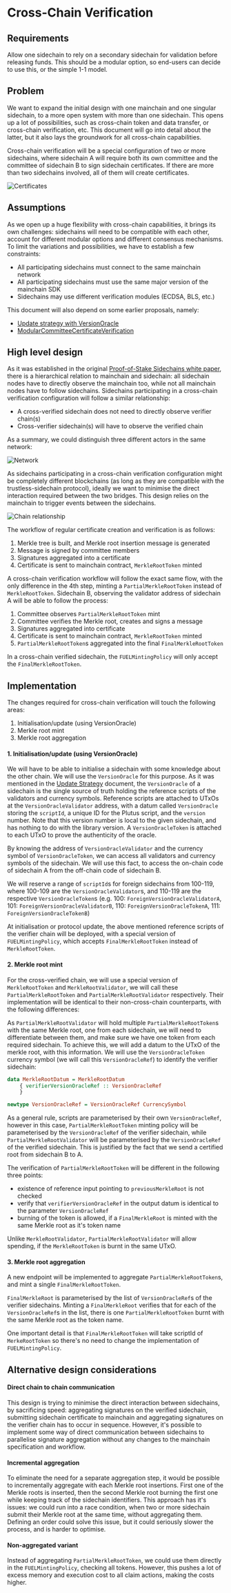 # Cross-Chain Verification
## Requirements
Allow one sidechain to rely on a secondary sidechain for validation before releasing funds. This should be a modular option, so end-users can decide to use this, or the simple 1-1 model.

## Problem

We want to expand the initial design with one mainchain and one singular
sidechain, to a more open system with more than one sidechain. This opens up
a lot of possibilities, such as cross-chain token and data transfer, or cross-chain
verification, etc. This document will go into detail about the latter, but it
also lays the groundwork for all cross-chain capabilities.

Cross-chain verification will be a special configuration of two or more
sidechains, where sidechain A will require both its own committee and the
committee of sidechain B to sign sidechain certificates. If there are more
than two sidechains involved, all of them will create certificates.

![Certificates](./07-CrossChainVerification/Certificates.svg)

## Assumptions

As we open up a huge flexibility with cross-chain capabilities, it brings its
own challenges: sidechains will need to be compatible with each other, account
for different modular options and different consensus mechanisms. To limit the
variations and possibilities, we have to establish a few constraints:
- All participating sidechains must connect to the same mainchain network
- All participating sidechains must use the same major version of the mainchain
  SDK
- Sidechains may use different verification modules (ECDSA, BLS, etc.)

This document will also depend on some earlier proposals, namely:
- [Update strategy with VersionOracle][update_str]
- [ModularCommitteeCertificateVerification][modular_ver]

## High level design

As it was established in the original [Proof-of-Stake Sidechains white paper][whitepaper],
there is a hierarchical relation to mainchain and sidechain: all sidechain nodes
have to directly observe the mainchain too, while not all mainchain nodes have
to follow sidechains. Sidechains participating in a cross-chain verification
configuration will follow a similar relationship:
- A cross-verified sidechain does not need to directly observe verifier
  chain(s)
- Cross-verifier sidechain(s) will have to observe the verified chain

As a summary, we could distinguish three different actors in the same network:

![Network](./07-CrossChainVerification/Network.svg)

As sidechains participating in a cross-chain verification configuration might
be completely different blockchains (as long as they are compatible with the
trustless-sidechain protocol), ideally we want to minimise the direct
interaction required between the two bridges. This design relies on the
mainchain to trigger events between the sidechains.

![Chain relationship](./07-CrossChainVerification/Relationship.svg)

The workflow of regular certificate creation and verification is as follows:
1. Merkle tree is built, and Merkle root insertion message is generated
2. Message is signed by committee members
3. Signatures aggregated into a certificate
4. Certificate is sent to mainchain contract, `MerkleRootToken` minted

A cross-chain verification workflow will follow the exact same flow, with the
only difference in the 4th step, minting a `PartialMerkleRootToken` instead of
`MerkleRootToken`. Sidechain B, observing the validator address of sidechain A
will be able to follow the process:

1. Committee observes `PartialMerkleRootToken` mint
2. Committee verifies the Merkle root, creates and signs a message
3. Signatures aggregated into certificate
4. Certificate is sent to mainchain contract, `MerkleRootToken` minted
5. `PartialMerkleRootToken`s aggregated into the final `FinalMerkleRootToken`

In a cross-chain verified sidechain, the `FUELMintingPolicy` will only accept
the `FinalMerkleRootToken`.

## Implementation

The changes required for cross-chain verification will touch the following
areas:
1. Initialisation/update (using VersionOracle)
2. Merkle root mint
3. Merkle root aggregation

#### 1. Initialisation/update (using VersionOracle)

We will have to be able to initialise a sidechain with some knowledge about the
other chain. We will use the `VersionOracle` for this purpose. As it was
mentioned in the [Update Strategy][update_str] document, the `VersionOracle`
of a sidechain is the single source of truth holding the reference scripts of
the validators and currency symbols. Reference scripts are attached to UTxOs
at the `VersionOracleValidator` address, with a datum called `VersionOracle`
storing the `scriptId`, a unique ID for the Plutus script, and the `version`
number. Note that this version number is local to the given sidechain, and has
nothing to do with the library version. A `VersionOracleToken` is attached to
each UTxO to prove the authenticity of the oracle.

By knowing the address of `VersionOracleValidator` and the currency symbol of
`VersionOracleToken`, we can access all validators and currency symbols of the
sidechain. We will use this fact, to access the on-chain code of sidechain A
from the off-chain code of sidechain B.

We will reserve a range of `scriptId`s for foreign sidechains from 100-119,
where 100-109 are the `VersionOracleValidator`s, and 110-119 are the respective
`VersionOracleToken`s (e.g. 100: `ForeignVersionOracleValidatorA`,
101: `ForeignVersionOracleValidatorB`, 110: `ForeignVersionOracleTokenA`,
111: `ForeignVersionOracleTokenB`)

At initialisation or protocol update, the above mentioned reference scripts of
the verifier chain will be deployed, with a special version of
`FUELMintingPolicy`, which accepts `FinalMerkleRootToken` instead of
`MerkleRootToken`.

#### 2. Merkle root mint

For the cross-verified chain, we will use a special version of `MerkleRootToken`
and `MerkleRootValidator`, we will call these `PartialMerkleRootToken` and
`PartialMerkleRootValidator` respectively. Their implementation will be
identical to their non-cross-chain counterparts, with the following differences:

As `PartialMerkleRootValidator` will hold multiple `PartialMerkleRootToken`s
with the same Merkle root, one from each sidechain, we will need to
differentiate between them, and make sure we have one token from each required
sidechain. To achieve this, we will add a datum to the UTxO of the merkle root,
with this information. We will use the `VersionOracleToken` currency symbol (we
will call this `VersionOracleRef`) to identify the verifier sidechain:

```haskell
data MerkleRootDatum = MerkleRootDatum
    { verifierVersionOracleRef :: VersionOracleRef
    }

newtype VersionOracleRef = VersionOracleRef CurrencySymbol
```

As a general rule, scripts are parameterised by their own `VersionOracleRef`,
however in this case, `PartialMerkleRootToken` minting policy will be
parameterised by the `VersionOracleRef` of the verifier sidechain, while
`PartialMerkleRootValidator` will be parameterised by the `VersionOracleRef`
of the verified sidechain. This is justified by the fact that we send a
certified root from sidechain B to A.

The verification of `PartialMerkleRootToken` will be different in the following
three points:
- existence of reference input pointing to `previousMerkleRoot` is not checked
- verify that `verifierVersionOracleRef` in the output datum is identical to the
  parameter `VersionOracleRef`
- burning of the token is allowed, if a `FinalMerkleRoot` is minted with the
  same Merkle root as it's token name

Unlike `MerkleRootValidator`, `PartialMerkleRootValidator` will allow spending,
if the `MerkleRootToken` is burnt in the same UTxO.

#### 3. Merkle root aggregation

A new endpoint will be implemented to aggregate `PartialMerkleRootToken`s,
and mint a single `FinalMerkleRootToken`.

`FinalMerkleRoot` is parameterised by the list of `VersionOracleRef`s of the
verifier sidechains.
Minting a `FinalMerkleRoot` verifies that for each of the `VersionOracleRef`s
in the list, there is one `PartialMerkleRootToken` burnt with the same
Merkle root as the token name.

One important detail is that `FinalMerkleRootToken` will take scriptId of
`MerkeRootToken` so there's no need to change the implementation of
`FUELMintingPolicy`.

## Alternative design considerations

#### Direct chain to chain communication

This design is trying to minimise the direct interaction between sidechains,
by sacrificing speed: aggregating signatures on the verified sidechain,
submitting sidechain certificate to mainchain and aggregating signatures on
the verifier chain has to occur in sequence. However, it's possible to
implement some way of direct communication between sidechains to parallelise
signature aggregation without any changes to the mainchain specification and
workflow.

#### Incremental aggregation

To eliminate the need for a separate aggregation step, it would be possible
to incrementally aggregate with each Merkle root insertions. First one of
the Merkle roots is inserted, then the second Merkle root burning the first one
while keeping track of the sidechain identifiers.
This approach has it's issues: we could run into a race condition, when two
or more sidechain submit their Merkle root at the same time, without aggregating
them. Defining an order could solve this issue, but it could seriously slower
the process, and is harder to optimise.

#### Non-aggregated variant

Instead of aggregating `PartialMerkleRootToken`, we could use them directly
in the `FUELMintingPolicy`, checking all tokens. However, this pushes a lot of
excess memory and execution cost to all claim actions, making the costs higher.


[whitepaper]: https://eprint.iacr.org/2018/1239.pdf
[update_str]: ./01-UpdateStrategy.md
[modular_ver]: ./05-ModularCommitteeCertificateVerification.md
